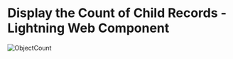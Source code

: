 # Display the Count of Child Records - Lightning Web Component

 
![ObjectCount](https://user-images.githubusercontent.com/26570884/84431935-1d4d4b80-abfa-11ea-8742-b066c6d6aec2.png)

